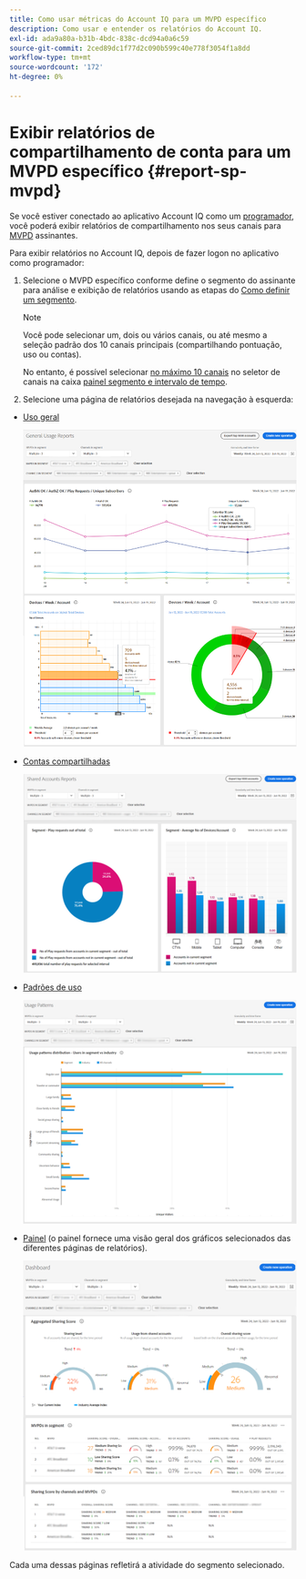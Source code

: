 ```yaml
---
title: Como usar métricas do Account IQ para um MVPD específico
description: Como usar e entender os relatórios do Account IQ.
exl-id: ada9a80a-b31b-4bdc-838c-dcd94a0a6c59
source-git-commit: 2ced89dc1f77d2c090b599c40e778f3054f1a8dd
workflow-type: tm+mt
source-wordcount: '172'
ht-degree: 0%

---
```


# Exibir relatórios de compartilhamento de conta para um MVPD específico <!--and programmer--> {#report-sp-mvpd}

Se você estiver conectado ao aplicativo Account IQ como um [programador](/help/accountiq/product-concepts.md#programmer-def), você poderá exibir relatórios de compartilhamento nos seus canais para [MVPD](/help/accountiq/product-concepts.md#mvpd-def) assinantes.

Para exibir relatórios no Account IQ, depois de fazer logon no aplicativo como programador:

1. Selecione o MVPD específico conforme define o segmento do assinante para análise e exibição de relatórios usando as etapas do [Como definir um segmento](/help/accountiq/howto-select-segment-timeframe.md).


   >[!NOTE]
   >
   >Você pode selecionar um, dois ou vários canais, ou até mesmo a seleção padrão dos 10 canais principais (compartilhando pontuação, uso ou contas).
   >
   >
   >No entanto, é possível selecionar [no máximo 10 canais](/help/accountiq/limitations.md) no seletor de canais na caixa [painel segmento e intervalo de tempo](/help/accountiq/segments-timeframe.md).

1. Selecione uma página de relatórios desejada na navegação à esquerda:

* [Uso geral](/help/accountiq/general-usage-reports.md)

  ![](assets/specific-mvpd-gen-usage.png)
* [Contas compartilhadas](/help/accountiq/shared-acc-reports.md)

  ![](assets/specific-mvpd-shared-acc.png)
* [Padrões de uso](/help/accountiq/usage-patterns.md)

  ![](assets/specific-mvpd-usage-pattern.png)

* [Painel](/help/accountiq/dashboard.md) (o painel fornece uma visão geral dos gráficos selecionados das diferentes páginas de relatórios).

  ![](assets/specific-mvpd-dashboard.png)

Cada uma dessas páginas refletirá a atividade do segmento selecionado.

